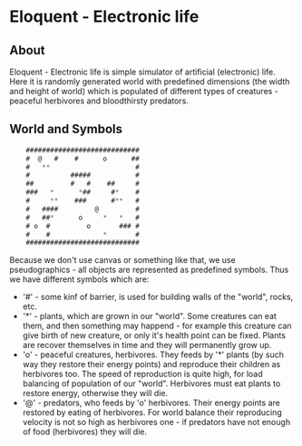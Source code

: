 # Eloquent - Electronic life

## About

Eloquent - Electronic life is simple simulator of artificial (electronic) life.
Here it is randomly generated world with predefined dimensions (the width and
height of world) which is populated of different types of creatures - peaceful
herbivores and bloodthirsty predators.

## World and Symbols

```javascript
    ############################
    #  @   #    #      o      ##
    #   **                     #
    #          #####           #
    ##         #   #    ##     #
    ###   *      *##     #*    #
    #     **    ###      #**   #
    #   ####         @         #
    #   ##*      o     *   *   #
    # o  #         o       ### #
    #    #             *       #
    ############################
```

Because we don't use canvas or something like that, we use pseudographics - all
objects are represented as predefined symbols.
Thus we have different symbols which are:
* '#' - some kinf of barrier, is used for building walls of the "world", rocks,
etc.
* '*' - plants, which are grown in our "world". Some creatures can eat them, and
 then something may happend - for example this creature can give birth of new
 creature, or only it's health point can be fixed. Plants are recover themselves
 in time and they will permanently grow up.
* 'o' - peaceful creatures, herbivores. They feeds by '*' plants (by such way
they restore their energy points) and reproduce their children as herbivores
too. The speed of reproduction is quite high, for load balancing of population
of our "world". Herbivores must eat plants to restore energy, otherwise they
will die.
* '@' - predators, who feeds by 'o' herbivores. Their energy points are restored
by eating of herbivores. For world balance their reproducing velocity is not so
high as herbivores one - if predators have not enough of food (herbivores) they
will die.